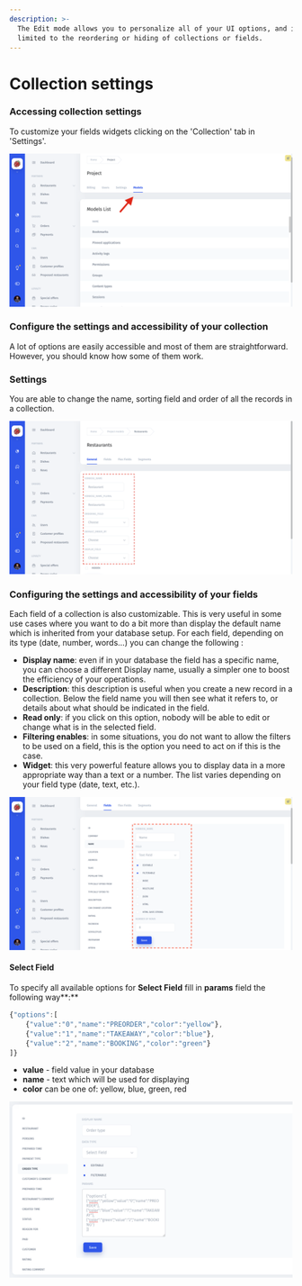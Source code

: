 ```yaml
---
description: >-
  The Edit mode allows you to personalize all of your UI options, and is not
  limited to the reordering or hiding of collections or fields.
---
```


# Collection settings

### Accessing collection settings

To customize your fields widgets clicking on the 'Collection' tab in 'Settings'.

![](../.gitbook/assets/snimok-ekrana-2019-01-15-v-1.21.04.png)

### Configure the settings and accessibility of your collection

A lot of options are easily accessible and most of them are straightforward. However, you should know how some of them work.

### **Settings**

You are able to change the name, sorting field and order of all the records in a collection.

![](../.gitbook/assets/snimok-ekrana-2019-01-15-v-1.15.25.png)

### Configuring the settings and accessibility of your fields

Each field of a collection is also customizable. This is very useful in some use cases where you want to do a bit more than display the default name which is inherited from your database setup. For each field, depending on its type \(date, number, words…\) you can change the following :

* **Display name**: even if in your database the field has a specific name, you can choose a different Display name, usually a simpler one to boost the efficiency of your operations.
* **Description**: this description is useful when you create a new record in a collection. Below the field name you will then see what it refers to, or details about what should be indicated in the field.
* **Read only**: if you click on this option, nobody will be able to edit or change what is in the selected field.
* **Filtering enables**: in some situations, you do not want to allow the filters to be used on a field, this is the option you need to act on if this is the case.
* **Widget**: this very powerful feature allows you to display data in a more appropriate way than a text or a number. The list varies depending on your field type \(date, text, etc.\).

![](../.gitbook/assets/snimok-ekrana-2019-01-15-v-1.18.43.png)

#### Select Field

To specify all available options for **Select Field** fill in **params** field the following way**:**

```javascript
{"options":[
    {"value":"0","name":"PREORDER","color":"yellow"},
    {"value":"1","name":"TAKEAWAY","color":"blue"},
    {"value":"2","name":"BOOKING","color":"green"}
]}
```

* **value** - field value in your database
* **name** - text which will be used for displaying
* **color** can be one of: yellow, blue, green, red

![](../.gitbook/assets/image%20%2858%29.png)









